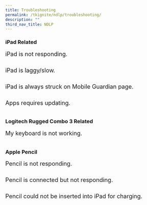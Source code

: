 ```yaml
---
title: Troubleshooting
permalink: /tkignite/ndlp/troubleshooting/
description: ""
third_nav_title: NDLP
---
```

<style>
        .faq-item {
            margin-bottom: 5px;
        }

        .faq-item input {
            position: absolute;
            opacity: 0;
            z-index: -1;
        }

        .faq-item label {
            cursor: pointer;
	          font-size: 18px;
        }

        .faq-answer {
            max-height: 0;
	          font-size: 15px;
            overflow: hidden;
            transition: max-height 0.2s ease-out;
	          color: #e00d11;
        }

        .faq-item input:checked ~ .faq-answer {
            max-height: 100vh;
        }
    </style>


<h3>iPad Related</h3>
<div class="faq-item">
    <input type="checkbox" id="q1">
    <label for="q1">iPad is not responding.</label>
    <p class="faq-answer">Please perform a force restart for your iPad.<br> Click <a href="https://support.apple.com/en-us/HT212017" target="_blank" rel="noopener">here</a>&nbsp;for instruction on how to do so. <br></p>
	</div>
<div class="faq-item">
    <input type="checkbox" id="q2">
    <label for="q2">iPad is laggy/slow.</label>
    <p class="faq-answer">Please check that there is sufficent space left in your iPad. We recommend to have at least 1GB of free storage space in order for iPad to function properly. <br></p>
</div>
<div class="faq-item">
    <input type="checkbox" id="q3">
    <label for="q3">iPad is always struck on Mobile Guardian page.</label>
    <p class="faq-answer">Please make sure that your iPad is connected to an active internet connection and with <a href="/hidden-pages/about-your-ipad/the-dont/" target="_blank" rel="noopener">Low Power Mode</a>&nbsp;switched off.<br></p>
</div>
<div class="faq-item">
    <input type="checkbox" id="q4">
    <label for="q4">Apps requires updating.</label>
    <p class="faq-answer">Please launch the Mobile Guardian app to trigger the updating of apps. Click <a href="/hidden-pages/about-your-ipad/approved-apps/" target="_blank" rel="noopener">here</a>&nbsp;for more information<br></p>
</div>

<h3>Logitech Rugged Combo 3 Related</h3>
<div class="faq-item">
    <input type="checkbox" id="q5">
    <label for="q5">My keyboard is not working.</label>
    <p class="faq-answer">Remove the iPad from the casing and reinsert it again.<br>Should the keyboard remains unresponsive, please approach the ICT personnel for help.</p>
</div>

<h3>Apple Pencil</h3>
<div class="faq-item">
    <input type="checkbox" id="q6">
    <label for="q6">Pencil is not responding.</label>
    <p class="faq-answer">Please ensure that the pencil is fully charged and bluetooth on the iPad is switched on. If problem persist, please re-pair the pencil to your iPad again.<br></p>
	</div>
<div class="faq-item">
    <input type="checkbox" id="q7">
    <label for="q7">Pencil is connected but not responding.</label>
    <p class="faq-answer">Restart your iPad and check if the tip on the Pencil requires replacement.<br></p>
</div>
<div class="faq-item">
    <input type="checkbox" id="q8">
    <label for="q8">Pencil could not be inserted into iPad for charging.</label>
    <p class="faq-answer">Check if the charging port on the iPad is not obstructed.<br></p>
</div>

<!-- Use the following code to add more -->
<!--
<div class="faq-item">
    <input type="checkbox" id="q<continue with previous number>">
    <label for="q<continue with previous number>">.</label>
    <p class="faq-answer"><br></p>
</div>
-->